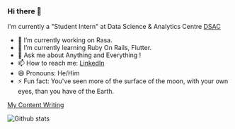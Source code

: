### Hi there 👋

I'm currently a "Student Intern" at Data Science & Analytics Centre [DSAC](dsackce.com/)

- 🔭 I’m currently working on Rasa.
- 🌱 I’m currently learning Ruby On Rails, Flutter.
- 💬 Ask me about Anything and Everything !
- 📫 How to reach me: [LinkedIn](https://www.linkedin.com/in/gowrisankar-jg/)
- 😄 Pronouns: He/Him
- ⚡ Fun fact: You've seen more of the surface of the moon, with your own eyes, than you have of the Earth. 

[My Content Writing](https://medium.com/@jggowrisankar)

![Github stats](https://github-readme-stats.vercel.app/api?username=GowriSankar-JG&show_icons=true&cache_seconds=86400) 
